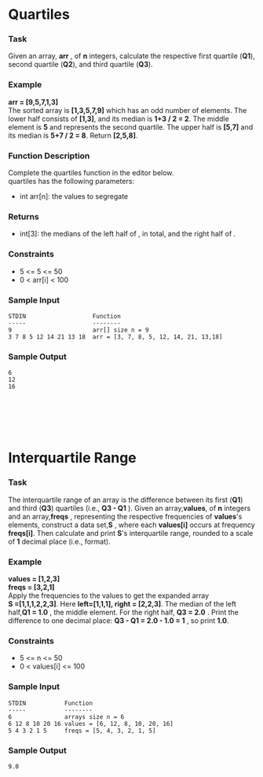 Quartiles
===

### Task
Given an array, **arr** , of **n** integers, calculate the respective first quartile (**Q1**), second quartile (**Q2**), and third quartile (**Q3**). 

### Example
**arr = [9,5,7,1,3]**  
The sorted array is **[1,3,5,7,9]** which has an odd number of elements. The lower half consists of **[1,3]**, and its median is **1+3 / 2 = 2**. The middle element is **5** and represents the second quartile. The upper half is **[5,7]** and its median is **5+7 / 2 = 8**. Return **[2,5,8]**.

### Function Description
Complete the quartiles function in the editor below.  
quartiles has the following parameters:  
+ int arr[n]: the values to segregate

### Returns
+ int[3]: the medians of the left half of ,  in total, and the right half of .

### Constraints
+ 5 <= 5 <= 50
+ 0 < arr[i] < 100

### Sample Input
```
STDIN                   Function
-----                   --------    
9                       arr[] size n = 9
3 7 8 5 12 14 21 13 18  arr = [3, 7, 8, 5, 12, 14, 21, 13,18]
```

### Sample Output
```
6
12
16
```


<br/><br/><br/><br/>

Interquartile Range
===

### Task

The interquartile range of an array is the difference between its first (**Q1**) and third (**Q3**) quartiles (i.e., **Q3 - Q1** ).
Given an array,**values**, of **n** integers and an array,**freqs** , representing the respective frequencies of **values**'s elements, construct a data set,**S** , where each **values[i]** occurs at frequency **freqs[i]**. Then calculate and print **S**'s interquartile range, rounded to a scale of **1** decimal place (i.e., format).

### Example
**values = [1,2,3]**  
**freqs = [3,2,1]**  
Apply the frequencies to the values to get the expanded array  
**S =[1,1,1,2,2,3]**. Here **left=[1,1,1], right = [2,2,3]**. The median of the left half,**Q1 = 1.0** , the middle element. For the right half, **Q3 = 2.0** . Print the difference to one decimal place: **Q3 - Q1 = 2.0 - 1.0 = 1** , so print **1.0**.

### Constraints
+ 5 <= n <= 50
+ 0 < values[i] <= 100

### Sample Input
```
STDIN           Function
-----           --------
6               arrays size n = 6
6 12 8 10 20 16 values = [6, 12, 8, 10, 20, 16]
5 4 3 2 1 5     freqs = [5, 4, 3, 2, 1, 5]
```

### Sample Output
```
9.0
```